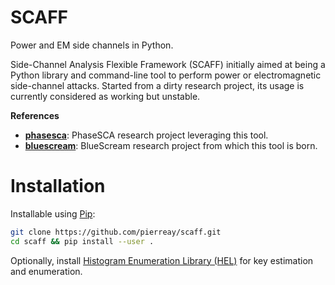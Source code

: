 # SCAFF

Power and EM side channels in Python.

Side-Channel Analysis Flexible Framework (SCAFF) initially aimed at being a Python library and command-line tool to perform power or electromagnetic side-channel attacks.
Started from a dirty research project, its usage is currently considered as working but unstable.

**References**

- **[phasesca](https://github.com/pierreay/phasesca.git)**: PhaseSCA research project leveraging this tool.
- **[bluescream](https://github.com/pierreay/bluescream)**: BlueScream research project from which this tool is born.

# Installation

Installable using [Pip](https://pypi.org/project/pip/):

```bash
git clone https://github.com/pierreay/scaff.git
cd scaff && pip install --user .
```

Optionally, install [Histogram Enumeration Library (HEL)](https://github.com/giocamurati/python_hel) for key estimation and enumeration.
